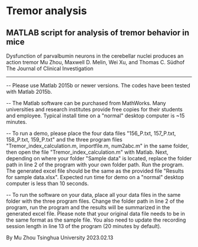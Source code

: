 # Tremor analysis
MATLAB script for analysis of tremor behavior in mice 
---

Dysfunction of parvalbumin neurons in the cerebellar nuclei produces an action tremor
Mu Zhou, Maxwell D. Melin, Wei Xu, and Thomas C. Südhof
The Journal of Clinical Investigation

___
-- Please use Matlab 2015b or newer versions. The codes have been tested with Matlab 2015b.

-- The Matlab software can be purchased from MathWorks. Many universities and research institutes provide free copies for their students and employee. Typical install time on a "normal" desktop computer is ~15 minutes.

-- To run a demo, please place the four data files "156_P.txt, 157_P.txt, 158_P.txt, 159_P.txt" and the three program files "Tremor_index_calculation.m, importfile.m, num2abc.m" in the same folder, then open the file "Tremor_index_calculation.m" with Matlab.  Next, depending on where your folder "Sample data" is located, replace the folder path in line 2 of the program with your own folder path. Run the program. The generated excel file should be the same as the provided file "Results for sample data.xlsx". Expected run time for demo on a "normal" desktop computer is less than 10 seconds.

-- To run the software on your data, place all your data files in the same folder with the three program files. Change the folder path in line 2 of the program, run the program and the results will be summarized in the generated excel file. Please note that your original data file needs to be in the same format as the sample file. You also need to update the recording session length in line 13 of the program (20 minutes by default).

By Mu Zhou
Tsinghua University
2023.02.13
